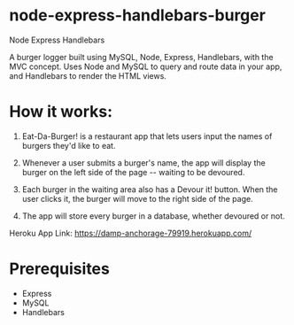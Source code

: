 # node-express-handlebars-burger
Node Express Handlebars

A burger logger built using MySQL, Node, Express, Handlebars, with the MVC concept. Uses Node and MySQL to query and route data in your app, and Handlebars to render the HTML views.

# How it works:
1. Eat-Da-Burger! is a restaurant app that lets users input the names of burgers they'd like to eat.

2. Whenever a user submits a burger's name, the app will display the burger on the left side of the page -- waiting to be devoured.

3. Each burger in the waiting area also has a Devour it! button. When the user clicks it, the burger will move to the right side of the page.

4. The app will store every burger in a database, whether devoured or not.

Heroku App Link: https://damp-anchorage-79919.herokuapp.com/ 

# Prerequisites 
- Express
- MySQL
- Handlebars


  